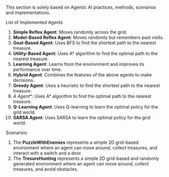 This section is solely based on Agentic AI practices, methods, scenarios and implementations.

List of Implemented Agents
 1. **Simple Reflex Agent**: Moves randomly across the grid.
 2. **Model-Based Reflex Agent**: Moves randomly but remembers past visits.
 3. **Goal-Based Agent**: Uses BFS to find the shortest path to the nearest treasure.
 4. **Utility-Based Agent**: Uses A* algorithm to find the optimal path to the nearest treasure.
 5. **Learning Agent**: Learns from the environment and improves its performance over time.
 6. **Hybrid Agent**: Combines the features of the above agents to make decisions.
 7. **Greedy Agent**: Uses a heuristic to find the shortest path to the nearest treasure.
 8. **A* Agent**: Uses A* algorithm to find the optimal path to the nearest treasure.
 9. **Q-Learning Agent**: Uses Q-learning to learn the optimal policy for the grid world.
 10. **SARSA Agent**: Uses SARSA to learn the optimal policy for the grid world.

Scenarios:
1. The **PuzzleWithEnemies** represents a simple 2D grid-based environment where an agent can move around, collect treasures, and interact with a switch and a door.
2. The **TresureHunting** represents a simple 2D grid-based and randomly generated environment where an agent can move around, collect treasures, and avoid obstacles.
